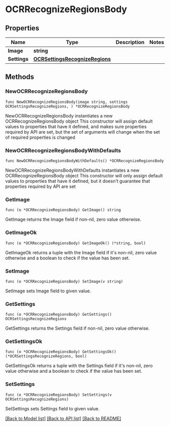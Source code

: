 # OCRRecognizeRegionsBody

## Properties

Name | Type | Description | Notes
------------ | ------------- | ------------- | -------------
**Image** | **string** |  | 
**Settings** | [**OCRSettingsRecognizeRegions**](OCRSettingsRecognizeRegions.md) |  | 

## Methods

### NewOCRRecognizeRegionsBody

`func NewOCRRecognizeRegionsBody(image string, settings OCRSettingsRecognizeRegions, ) *OCRRecognizeRegionsBody`

NewOCRRecognizeRegionsBody instantiates a new OCRRecognizeRegionsBody object
This constructor will assign default values to properties that have it defined,
and makes sure properties required by API are set, but the set of arguments
will change when the set of required properties is changed

### NewOCRRecognizeRegionsBodyWithDefaults

`func NewOCRRecognizeRegionsBodyWithDefaults() *OCRRecognizeRegionsBody`

NewOCRRecognizeRegionsBodyWithDefaults instantiates a new OCRRecognizeRegionsBody object
This constructor will only assign default values to properties that have it defined,
but it doesn't guarantee that properties required by API are set

### GetImage

`func (o *OCRRecognizeRegionsBody) GetImage() string`

GetImage returns the Image field if non-nil, zero value otherwise.

### GetImageOk

`func (o *OCRRecognizeRegionsBody) GetImageOk() (*string, bool)`

GetImageOk returns a tuple with the Image field if it's non-nil, zero value otherwise
and a boolean to check if the value has been set.

### SetImage

`func (o *OCRRecognizeRegionsBody) SetImage(v string)`

SetImage sets Image field to given value.


### GetSettings

`func (o *OCRRecognizeRegionsBody) GetSettings() OCRSettingsRecognizeRegions`

GetSettings returns the Settings field if non-nil, zero value otherwise.

### GetSettingsOk

`func (o *OCRRecognizeRegionsBody) GetSettingsOk() (*OCRSettingsRecognizeRegions, bool)`

GetSettingsOk returns a tuple with the Settings field if it's non-nil, zero value otherwise
and a boolean to check if the value has been set.

### SetSettings

`func (o *OCRRecognizeRegionsBody) SetSettings(v OCRSettingsRecognizeRegions)`

SetSettings sets Settings field to given value.



[[Back to Model list]](../README.md#documentation-for-models) [[Back to API list]](../README.md#documentation-for-api-endpoints) [[Back to README]](../README.md)



